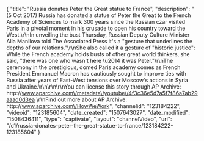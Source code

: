 {
    "title": "Russia donates Peter the Great statue to France",
    "description": "(5 Oct 2017) Russia has donated a statue of Peter the Great to the French Academy of Sciences to mark 300 years since the Russian czar visited Paris in a pivotal moment in his crusade to open his country toward the West.\r\nIn unveiling the bust Thursday, Russian Deputy Culture Minister Alla Manilova told The Associated Press it's a \"gesture that underlines the depths of our relations.\"\r\nShe also called it a gesture of \"historic justice\": While the French academy holds busts of other great world thinkers, she said, \"there was one who wasn't here \u2014 it was Peter.\"\r\nThe ceremony in the prestigious, domed Paris academy comes as French President Emmanuel Macron has cautiously sought to improve ties with Russia after years of East-West tensions over Moscow's actions in Syria and Ukraine.\r\n\r\n\r\nYou can license this story through AP Archive: http:\/\/www.aparchive.com\/metadata\/youtube\/4f3c36e5d7a5f7f86a7ab29aaad0d3ea \r\nFind out more about AP Archive: http:\/\/www.aparchive.com\/HowWeWork",
    "channelid": "123184222",
    "videoid": "123185604",
    "date_created": "1507643027",
    "date_modified": "1508436411",
    "type": "captivate",
    "layout": "channelVideo",
    "url": "\/c1\/russia-donates-peter-the-great-statue-to-france\/123184222-123185604"
}